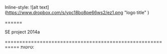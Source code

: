 
 
 Inline-style: 
![alt text] (https://www.dropbox.com/s/ypc18bo8pe66ws2/ez1.png "logo title" )
 
 ======


SE project 2014a 

===========================================================
טיוטות:


